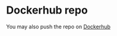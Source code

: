 # Dockerhub repo
You may also push the repo on [Dockerhub](https://hub.docker.com/r/3847/harry_potter_games)
